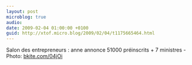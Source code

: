 ```yaml
---
layout: post
microblog: true
audio: 
date: 2009-02-04 01:00:00 +0100
guid: http://xtof.micro.blog/2009/02/04/t1175665464.html
---
```

Salon des entrepreneurs : anne annonce 51000 préinscrits + 7 ministres   - Photo: [bkite.com/04jOi](http://bkite.com/04jOi)
